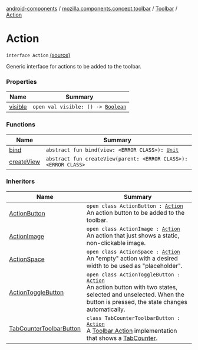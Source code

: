 [android-components](../../../index.md) / [mozilla.components.concept.toolbar](../../index.md) / [Toolbar](../index.md) / [Action](./index.md)

# Action

`interface Action` [(source)](https://github.com/mozilla-mobile/android-components/blob/master/components/concept/toolbar/src/main/java/mozilla/components/concept/toolbar/Toolbar.kt#L158)

Generic interface for actions to be added to the toolbar.

### Properties

| Name | Summary |
|---|---|
| [visible](visible.md) | `open val visible: () -> `[`Boolean`](https://kotlinlang.org/api/latest/jvm/stdlib/kotlin/-boolean/index.html) |

### Functions

| Name | Summary |
|---|---|
| [bind](bind.md) | `abstract fun bind(view: <ERROR CLASS>): `[`Unit`](https://kotlinlang.org/api/latest/jvm/stdlib/kotlin/-unit/index.html) |
| [createView](create-view.md) | `abstract fun createView(parent: <ERROR CLASS>): <ERROR CLASS>` |

### Inheritors

| Name | Summary |
|---|---|
| [ActionButton](../-action-button/index.md) | `open class ActionButton : `[`Action`](./index.md)<br>An action button to be added to the toolbar. |
| [ActionImage](../-action-image/index.md) | `open class ActionImage : `[`Action`](./index.md)<br>An action that just shows a static, non-clickable image. |
| [ActionSpace](../-action-space/index.md) | `open class ActionSpace : `[`Action`](./index.md)<br>An "empty" action with a desired width to be used as "placeholder". |
| [ActionToggleButton](../-action-toggle-button/index.md) | `open class ActionToggleButton : `[`Action`](./index.md)<br>An action button with two states, selected and unselected. When the button is pressed, the state changes automatically. |
| [TabCounterToolbarButton](../../../mozilla.components.feature.tabs.toolbar/-tab-counter-toolbar-button/index.md) | `class TabCounterToolbarButton : `[`Action`](./index.md)<br>A [Toolbar.Action](./index.md) implementation that shows a [TabCounter](../../../mozilla.components.ui.tabcounter/-tab-counter/index.md). |
